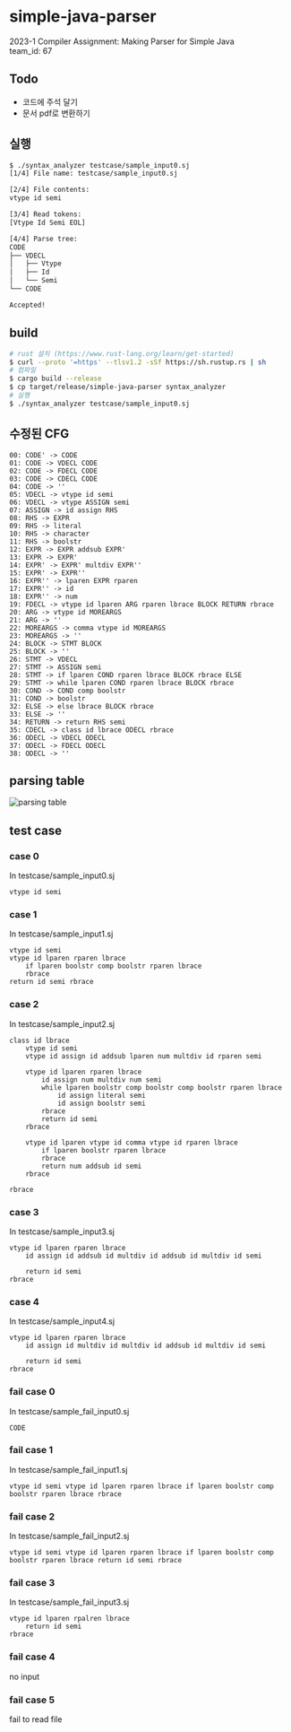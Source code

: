 # simple-java-parser
2023-1 Compiler Assignment: Making Parser for Simple Java  
team_id: 67

## Todo
- 코드에 주석 달기
- 문서 pdf로 변환하기

## 실행
```bash
$ ./syntax_analyzer testcase/sample_input0.sj
[1/4] File name: testcase/sample_input0.sj

[2/4] File contents:
vtype id semi

[3/4] Read tokens:
[Vtype Id Semi EOL]

[4/4] Parse tree:
CODE
├── VDECL
│   ├── Vtype
│   ├── Id
│   └── Semi
└── CODE

Accepted!
```
## build
```bash
# rust 설치 (https://www.rust-lang.org/learn/get-started)
$ curl --proto '=https' --tlsv1.2 -sSf https://sh.rustup.rs | sh
# 컴파일
$ cargo build --release
$ cp target/release/simple-java-parser syntax_analyzer
# 실행
$ ./syntax_analyzer testcase/sample_input0.sj
```
## 수정된 CFG
```
00: CODE' -> CODE
01: CODE -> VDECL CODE
02: CODE -> FDECL CODE
03: CODE -> CDECL CODE
04: CODE -> ''
05: VDECL -> vtype id semi
06: VDECL -> vtype ASSIGN semi
07: ASSIGN -> id assign RHS
08: RHS -> EXPR
09: RHS -> literal
10: RHS -> character
11: RHS -> boolstr
12: EXPR -> EXPR addsub EXPR'
13: EXPR -> EXPR'
14: EXPR' -> EXPR' multdiv EXPR''
15: EXPR' -> EXPR''
16: EXPR'' -> lparen EXPR rparen
17: EXPR'' -> id
18: EXPR'' -> num
19: FDECL -> vtype id lparen ARG rparen lbrace BLOCK RETURN rbrace
20: ARG -> vtype id MOREARGS
21: ARG -> ''
22: MOREARGS -> comma vtype id MOREARGS
23: MOREARGS -> ''
24: BLOCK -> STMT BLOCK
25: BLOCK -> ''
26: STMT -> VDECL
27: STMT -> ASSIGN semi
28: STMT -> if lparen COND rparen lbrace BLOCK rbrace ELSE
29: STMT -> while lparen COND rparen lbrace BLOCK rbrace
30: COND -> COND comp boolstr
31: COND -> boolstr
32: ELSE -> else lbrace BLOCK rbrace
33: ELSE -> ''
34: RETURN -> return RHS semi
35: CDECL -> class id lbrace ODECL rbrace
36: ODECL -> VDECL ODECL
37: ODECL -> FDECL ODECL
38: ODECL -> ''
```
## parsing table
![parsing table](img/parsing_table.jpg)

## test case
### case 0
In testcase/sample_input0.sj
```
vtype id semi
```
### case 1
In testcase/sample_input1.sj
```
vtype id semi
vtype id lparen rparen lbrace
    if lparen boolstr comp boolstr rparen lbrace
    rbrace
return id semi rbrace
```
### case 2
In testcase/sample_input2.sj
```
class id lbrace
    vtype id semi
    vtype id assign id addsub lparen num multdiv id rparen semi

    vtype id lparen rparen lbrace
        id assign num multdiv num semi
        while lparen boolstr comp boolstr comp boolstr rparen lbrace
            id assign literal semi
            id assign boolstr semi
        rbrace
        return id semi
    rbrace

    vtype id lparen vtype id comma vtype id rparen lbrace
        if lparen boolstr rparen lbrace
        rbrace
        return num addsub id semi
    rbrace

rbrace
```
### case 3
In testcase/sample_input3.sj
```
vtype id lparen rparen lbrace
    id assign id addsub id multdiv id addsub id multdiv id semi

    return id semi
rbrace
```
### case 4
In testcase/sample_input4.sj
```
vtype id lparen rparen lbrace
    id assign id multdiv id multdiv id addsub id multdiv id semi

    return id semi
rbrace
```
### fail case 0
In testcase/sample_fail_input0.sj
```
CODE
```
### fail case 1
In testcase/sample_fail_input1.sj
```
vtype id semi vtype id lparen rparen lbrace if lparen boolstr comp boolstr rparen lbrace rbrace
```
### fail case 2
In testcase/sample_fail_input2.sj
```
vtype id semi vtype id lparen rparen lbrace if lparen boolstr comp boolstr rparen lbrace return id semi rbrace
```
### fail case 3
In testcase/sample_fail_input3.sj
```
vtype id lparen rpalren lbrace
    return id semi
rbrace
```
### fail case 4
no input
### fail case 5
fail to read file
